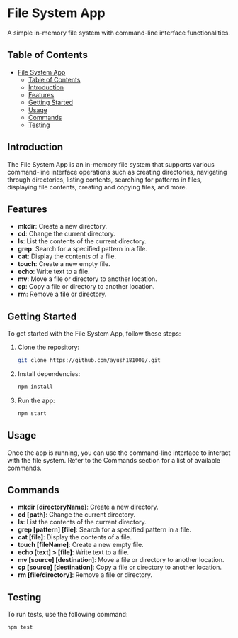 # File System App

A simple in-memory file system with command-line interface functionalities.

## Table of Contents

- [File System App](#file-system-app)
  - [Table of Contents](#table-of-contents)
  - [Introduction](#introduction)
  - [Features](#features)
  - [Getting Started](#getting-started)
  - [Usage](#usage)
  - [Commands](#commands)
  - [Testing](#testing)

## Introduction

The File System App is an in-memory file system that supports various command-line interface operations such as creating directories, navigating through directories, listing contents, searching for patterns in files, displaying file contents, creating and copying files, and more.

## Features

- **mkdir**: Create a new directory.
- **cd**: Change the current directory.
- **ls**: List the contents of the current directory.
- **grep**: Search for a specified pattern in a file.
- **cat**: Display the contents of a file.
- **touch**: Create a new empty file.
- **echo**: Write text to a file.
- **mv**: Move a file or directory to another location.
- **cp**: Copy a file or directory to another location.
- **rm**: Remove a file or directory.

## Getting Started

To get started with the File System App, follow these steps:

1. Clone the repository:

   ```bash
   git clone https://github.com/ayush181000/.git
   ```

2. Install dependencies:

   ```bash
   npm install
   ```

3. Run the app:

   ```bash
   npm start
   ```

## Usage

Once the app is running, you can use the command-line interface to interact with the file system. Refer to the Commands section for a list of available commands.

## Commands

- **mkdir [directoryName]**: Create a new directory.
- **cd [path]**: Change the current directory.
- **ls**: List the contents of the current directory.
- **grep [pattern] [file]**: Search for a specified pattern in a file.
- **cat [file]**: Display the contents of a file.
- **touch [fileName]**: Create a new empty file.
- **echo [text] > [file]**: Write text to a file.
- **mv [source] [destination]**: Move a file or directory to another location.
- **cp [source] [destination]**: Copy a file or directory to another location.
- **rm [file/directory]**: Remove a file or directory.

## Testing

To run tests, use the following command:

```bash
npm test
```
